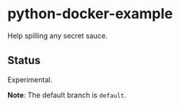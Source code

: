 # python-docker-example
Help spilling any secret sauce.

## Status
Experimental.

**Note**: The default branch is `default`.
